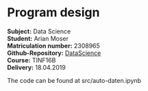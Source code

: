 # Program design

**Subject:**              Data Science   
**Student:**              Arian Moser   
**Matriculation number:** 2308965   
**Github-Repository:**    [DataScience](https://github.com/ArianMoser/DataScience/)    
**Course:**               TINF16B   
**Delivery:**             18.04.2019   

The code can be found at src/auto-daten.ipynb
